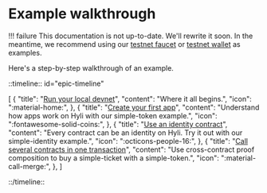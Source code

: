 # Example walkthrough

!!! failure
   This documentation is not up-to-date. We'll rewrite it soon. In the meantime, we recommend using our [testnet faucet](https://github.com/hyli-org/faucet) or [testnet wallet](https://github.com/hyli-org/wallet) as examples.

Here's a step-by-step walkthrough of an example.

::timeline:: id="epic-timeline"

[
    {
        "title": "[Run your local devnet](../devnet.md)",
        "content": "Where it all begins.",
        "icon": ":material-home:",
    },
    {
        "title": "[Create your first app](./first-token-contract.md)",
        "content": "Understand how apps work on Hyli with our simple-token example.",
        "icon": ":fontawesome-solid-coins:",
    },
    {
        "title": "[Use an identity contract](./custom-identity-contract.md)",
        "content": "Every contract can be an identity on Hyli. Try it out with our simple-identity example.",
        "icon": ":octicons-people-16:",
    },
    {
        "title": "[Call several contracts in one transaction](./proof-composition.md)",
        "content": "Use cross-contract proof composition to buy a simple-ticket with a simple-token.",
        "icon": ":material-call-merge:",
    },
]

::/timeline::